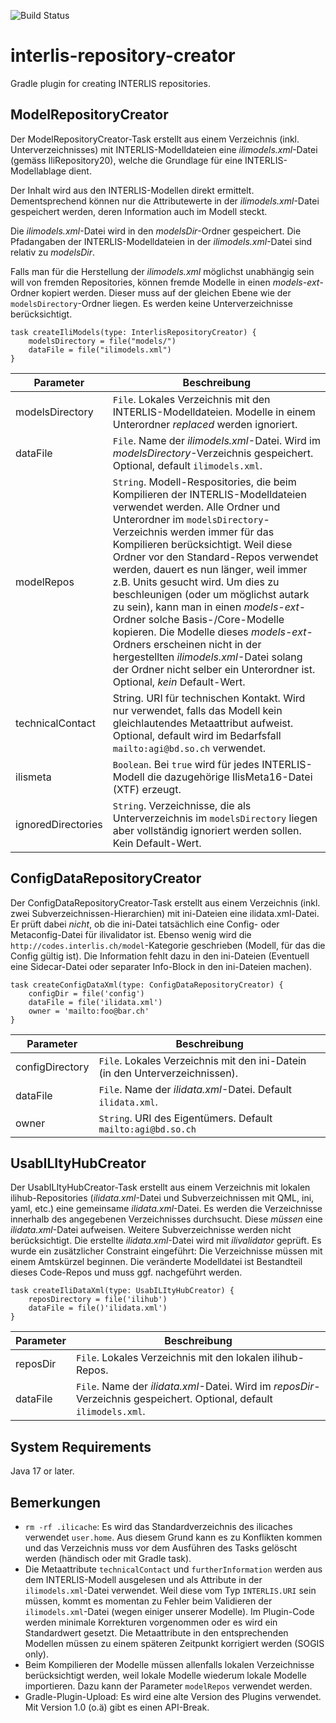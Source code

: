 ![Build Status](https://github.com/sogis/interlis-repository-creator/actions/workflows/main.yml/badge.svg)

# interlis-repository-creator
Gradle plugin for creating INTERLIS repositories.

## ModelRepositoryCreator
Der ModelRepositoryCreator-Task erstellt aus einem Verzeichnis (inkl. Unterverzeichnisses) mit INTERLIS-Modelldateien eine _ilimodels.xml_-Datei (gemäss IliRepository20), welche die Grundlage für eine INTERLIS-Modellablage dient.

Der Inhalt wird aus den INTERLIS-Modellen direkt ermittelt. Dementsprechend können nur die Attributewerte in der _ilimodels.xml_-Datei gespeichert werden, deren Information auch im Modell steckt. 

Die _ilimodels.xml_-Datei wird in den _modelsDir_-Ordner gespeichert. Die Pfadangaben der INTERLIS-Modelldateien in der _ilimodels.xml_-Datei sind relativ zu _modelsDir_.

Falls man für die Herstellung der _ilimodels.xml_ möglichst unabhängig sein will von fremden Repositories, können fremde Modelle in einen _models-ext_-Ordner kopiert werden. Dieser muss auf der gleichen Ebene wie der `modelsDirectory`-Ordner liegen. Es werden keine Unterverzeichnisse berücksichtigt.

```
task createIliModels(type: InterlisRepositoryCreator) {
    modelsDirectory = file("models/")
    dataFile = file("ilimodels.xml")
}
```

Parameter | Beschreibung
----------|-------------------
modelsDirectory | `File`. Lokales Verzeichnis mit den INTERLIS-Modelldateien. Modelle in einem Unterordner _replaced_ werden ignoriert.
dataFile  | `File`. Name der _ilimodels.xml_-Datei. Wird im _modelsDirectory_-Verzeichnis gespeichert. Optional, default `ilimodels.xml`.
modelRepos  | `String`. Modell-Respositories, die beim Kompilieren der INTERLIS-Modelldateien verwendet werden. Alle Ordner und Unterordner im `modelsDirectory`-Verzeichnis werden immer für das Kompilieren berücksichtigt. Weil diese Ordner vor den Standard-Repos verwendet werden, dauert es nun länger, weil immer z.B. Units gesucht wird. Um dies zu beschleunigen (oder um möglichst autark zu sein), kann man in einen _models-ext_-Ordner solche Basis-/Core-Modelle kopieren. Die Modelle dieses _models-ext_-Ordners erscheinen nicht in der hergestellten _ilimodels.xml_-Datei solang der Ordner nicht selber ein Unterordner ist. Optional, _kein_ Default-Wert.
technicalContact | String. URI für technischen Kontakt. Wird nur verwendet, falls das Modell kein gleichlautendes Metaattribut aufweist. Optional, default wird im Bedarfsfall `mailto:agi@bd.so.ch` verwendet.
ilismeta | `Boolean`. Bei `true` wird für jedes INTERLIS-Modell die dazugehörige IlisMeta16-Datei (XTF) erzeugt.
ignoredDirectories | `String`. Verzeichnisse, die als Unterverzeichnis im `modelsDirectory` liegen aber vollständig ignoriert werden sollen. Kein Default-Wert.

## ConfigDataRepositoryCreator
Der ConfigDataRepositoryCreator-Task erstellt aus einem Verzeichnis (inkl. zwei Subverzeichnissen-Hierarchien) mit ini-Dateien eine ilidata.xml-Datei. Er prüft dabei _nicht_, ob die ini-Datei tatsächlich eine Config- oder Metaconfig-Datei für ilivalidator ist. Ebenso wenig wird die `http://codes.interlis.ch/model`-Kategorie geschrieben (Modell, für das die Config gültig ist). Die Information fehlt dazu in den ini-Dateien (Eventuell eine Sidecar-Datei oder separater Info-Block in den ini-Dateien machen).

```
task createConfigDataXml(type: ConfigDataRepositoryCreator) {
    configDir = file('config')
    dataFile = file('ilidata.xml')
    owner = 'mailto:foo@bar.ch'
}
```

Parameter | Beschreibung
----------|-------------------
configDirectory | `File`. Lokales Verzeichnis mit den ini-Datein (in den Unterverzeichnissen).
dataFile  | `File`. Name der _ilidata.xml_-Datei. Default `ilidata.xml`.
owner | `String`. URI des Eigentümers. Default `mailto:agi@bd.so.ch`

## UsabILItyHubCreator
Der UsabILItyHubCreator-Task erstellt aus einem Verzeichnis mit lokalen ilihub-Repositories (_ilidata.xml_-Datei und Subverzeichnissen mit QML, ini, yaml, etc.) eine gemeinsame _ilidata.xml_-Datei. Es werden die Verzeichnisse innerhalb des angegebenen Verzeichnisses durchsucht. Diese _müssen_ eine _ilidata.xml_-Datei aufweisen. Weitere Subverzeichnisse werden nicht berücksichtigt. Die erstellte _ilidata.xml_-Datei wird mit _ilivalidator_ geprüft. Es wurde ein zusätzlicher Constraint eingeführt: Die Verzeichnisse müssen mit einem Amtskürzel beginnen. Die veränderte Modelldatei ist Bestandteil dieses Code-Repos und muss ggf. nachgeführt werden.

```
task createIliDataXml(type: UsabILItyHubCreator) {
    reposDirectory = file('ilihub')
    dataFile = file()'ilidata.xml')
}
```

Parameter | Beschreibung
----------|-------------------
reposDir | `File`. Lokales Verzeichnis mit den lokalen ilihub-Repos.
dataFile  | `File`. Name der _ilidata.xml_-Datei. Wird im _reposDir_-Verzeichnis gespeichert. Optional, default `ilimodels.xml`.


## System Requirements
Java 17 or later.

## Bemerkungen

- `rm -rf .ilicache`: Es wird das Standardverzeichnis des ilicaches verwendet `user.home`. Aus diesem Grund kann es zu Konflikten kommen und das Verzeichnis muss vor dem Ausführen des Tasks gelöscht werden (händisch oder mit Gradle task).
- Die Metaattribute `technicalContact` und `furtherInformation` werden aus dem INTERLIS-Modell ausgelesen und als Attribute in der `ilimodels.xml`-Datei verwendet. Weil diese vom Typ `INTERLIS.URI` sein müssen, kommt es momentan zu Fehler beim Validieren der `ilimodels.xml`-Datei (wegen einiger unserer Modelle). Im Plugin-Code werden minimale Korrekturen vorgenommen oder es wird ein Standardwert gesetzt. Die Metaattribute in den entsprechenden Modellen müssen zu einem späteren Zeitpunkt korrigiert werden (SOGIS only).
- Beim Kompilieren der Modelle müssen allenfalls lokalen Verzeichnisse berücksichtigt werden, weil lokale Modelle wiederum lokale Modelle importieren. Dazu kann der Parameter `modelRepos` verwendet werden.
- Gradle-Plugin-Upload: Es wird eine alte Version des Plugins verwendet. Mit Version 1.0 (o.ä) gibt es einen API-Break.
